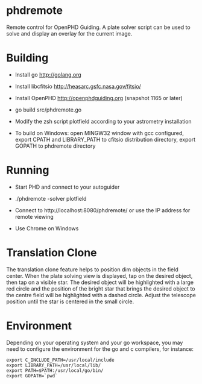 phdremote
=========

Remote control for OpenPHD Guiding. A plate solver script can be used to solve and display an overlay for the current image.


Building
========

  * Install go http://golang.org
  * Install libcfitsio http://heasarc.gsfc.nasa.gov/fitsio/
  * Install OpenPHD http://openphdguiding.org (snapshot 1165 or later)
  
  * go build src/phdremote.go
  
  * Modify the zsh script plotfield according to your astrometry installation
  
  * To build on Windows: open MINGW32 window with gcc configured, export CPATH and LIBRARY_PATH to cfitsio distribution directory, export GOPATH to phdremote directory

Running
=======

  * Start PHD and connect to your autoguider
  * ./phdremote -solver plotfield
  * Connect to http://localhost:8080/phdremote/ or use the IP address for remote viewing
  
  * Use Chrome on Windows 
 
Translation Clone
=============

The translation clone feature helps to position dim objects in the field center. When the plate solving view is displayed, tap on the desired object, then tap on a visible star. The desired object will be highlighted with a large red circle and the position of the bright star that brings the desired object to the centre field will be highlighted with a dashed circle. Adjust the telescope position until the star is centered in the small circle.

Environment
===========

Depending on your operating system and your go workspace, you may need to configure the environment for the go and c compilers, for instance:

    export C_INCLUDE_PATH=/usr/local/include
    export LIBRARY_PATH=/usr/local/lib/     
    export PATH=$PATH:/usr/local/go/bin/    
    export GOPATH=`pwd`                     


